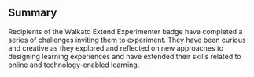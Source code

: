 ## Summary <!-- {docsify-ignore} -->
Recipients of the Waikato Extend Experimenter badge have completed a series of challenges inviting them to experiment. They have been curious and creative as they explored and reflected on new approaches to designing learning experiences and have extended their skills related to online and technology-enabled learning.
